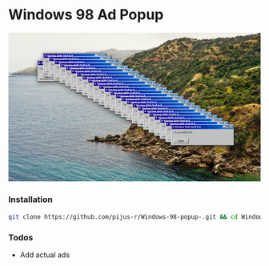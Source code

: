 # Windows 98 Ad Popup

  ![alt text](https://github.com/pijus-r/Windows-98-popup-/blob/master/screen.png?raw=true)

### Installation

 ```sh
 git clone https://github.com/pijus-r/Windows-98-popup-.git && cd Windows-98-popup- && npm install && npm start 
```

### Todos

 - Add actual ads
 
